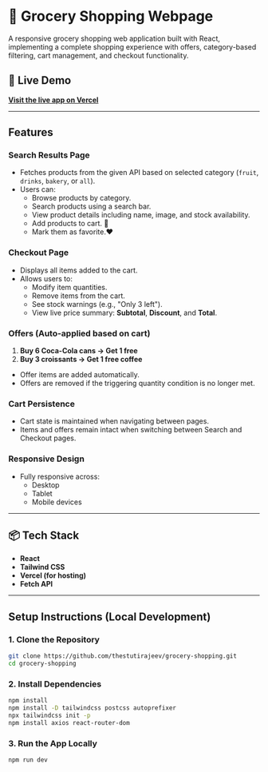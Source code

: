 # 🛒 Grocery Shopping Webpage

A responsive grocery shopping web application built with React, implementing a complete shopping experience with offers, category-based filtering, cart management, and checkout functionality.

## 🔗 Live Demo

**[Visit the live app on Vercel](https://grocery-shopping-self.vercel.app/)**

---

## Features

### **Search Results Page**
- Fetches products from the given API based on selected category (`fruit`, `drinks`, `bakery`, or `all`).
- Users can:
  - Browse products by category.
  - Search products using a search bar.
  - View product details including name, image, and stock availability.
  - Add products to cart. 🛒
  - Mark them as favorite.❤️

### **Checkout Page**
- Displays all items added to the cart.
- Allows users to:
  - Modify item quantities.
  - Remove items from the cart.
  - See stock warnings (e.g., "Only 3 left").
  - View live price summary: **Subtotal**, **Discount**, and **Total**.

### **Offers (Auto-applied based on cart)**
1. **Buy 6 Coca-Cola cans → Get 1 free**
2. **Buy 3 croissants → Get 1 free coffee**

- Offer items are added automatically.
- Offers are removed if the triggering quantity condition is no longer met.

### **Cart Persistence**
- Cart state is maintained when navigating between pages.
- Items and offers remain intact when switching between Search and Checkout pages.

### **Responsive Design**
- Fully responsive across:
  - Desktop
  - Tablet
  - Mobile devices

---

## 📦 Tech Stack

- **React**
- **Tailwind CSS**
- **Vercel (for hosting)**
- **Fetch API**

---

## Setup Instructions (Local Development)

### 1. Clone the Repository

```bash
git clone https://github.com/thestutirajeev/grocery-shopping.git
cd grocery-shopping
```

### 2. Install Dependencies

```bash
npm install
npm install -D tailwindcss postcss autoprefixer
npx tailwindcss init -p
npm install axios react-router-dom
```

### 3. Run the App Locally

```bash
npm run dev
```

